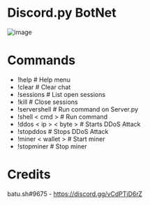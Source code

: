 # Discord.py BotNet
![image](https://user-images.githubusercontent.com/104208624/198898533-0d2f3c36-befa-437a-b44c-d9cb1e9f3e55.png)

# Commands
* !help                   # Help menu
* !clear                  # Clear chat
* !sessions               # List open sessions
* !kill                   # Close sessions
* !servershell            # Run command on Server.py
* !shell < cmd >            # Run command
* !ddos < ip > < byte >       # Starts DDoS Attack
* !stopddos               # Stops DDoS Attack
* !miner < wallet >         # Start miner
* !stopminer              # Stop miner

# Credits
batu.sh#9675 - https://discord.gg/vCdPTjD6rZ
